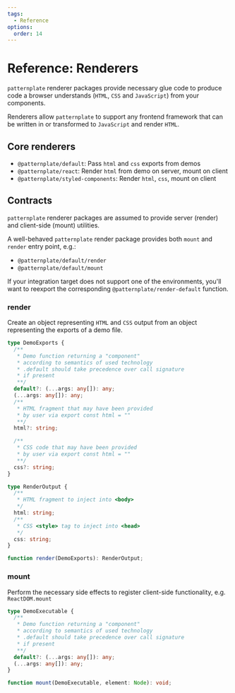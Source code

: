 ```yaml
---
tags:
  - Reference
options:
  order: 14
---
```


# Reference: Renderers

`patternplate` renderer packages provide necessary glue 
code to produce code a browser understands (`HTML`, `CSS` and `JavaScript`)
from your components. 

Renderers allow `patternplate` to support any frontend framework that
can be written in or transformed to `JavaScript` and render `HTML`.

## Core renderers

* `@patternplate/default`: Pass `html` and `css` exports from demos
* `@patternplate/react`: Render `html` from demo on server, mount on client
* `@patternplate/styled-components`: Render `html`, `css`, mount on client

## Contracts

`patternplate` renderer packages are assumed to provide server (render) and client-side (mount)
utilities. 

A well-behaved `patternplate` render package provides both `mount` and `render` entry point, e.g.:

* `@patternplate/default/render`
* `@patternplate/default/mount`

If your integration target does not support one of the environments, you'll want to reexport
the corresponding `@patternplate/render-default` function.

### render

Create an object representing `HTML` and `CSS` output from an
object representing the exports of a demo file.

```ts
type DemoExports {
  /**
   * Demo function returning a "component"
   * according to semantics of used technology
   * .default should take precedence over call signature
   * if present 
   **/
  default?: (...args: any[]): any;
  (...args: any[]): any;
  /** 
   * HTML fragment that may have been provided 
   * by user via export const html = "" 
   **/
  html?: string;

  /** 
   * CSS code that may have been provided 
   * by user via export const html = "" 
   **/
  css?: string;
}

type RenderOutput {
  /**
   * HTML fragment to inject into <body>
   */
  html: string;
  /**
   * CSS <style> tag to inject into <head>
   */
  css: string;
}

function render(DemoExports): RenderOutput;
```

### mount

Perform the necessary side effects to register 
client-side functionality, e.g. `ReactDOM.mount`

```ts
type DemoExecutable {
  /**
   * Demo function returning a "component"
   * according to semantics of used technology
   * .default should take precedence over call signature
   * if present 
   **/
  default?: (...args: any[]): any;
  (...args: any[]): any;
}

function mount(DemoExecutable, element: Node): void;
```
